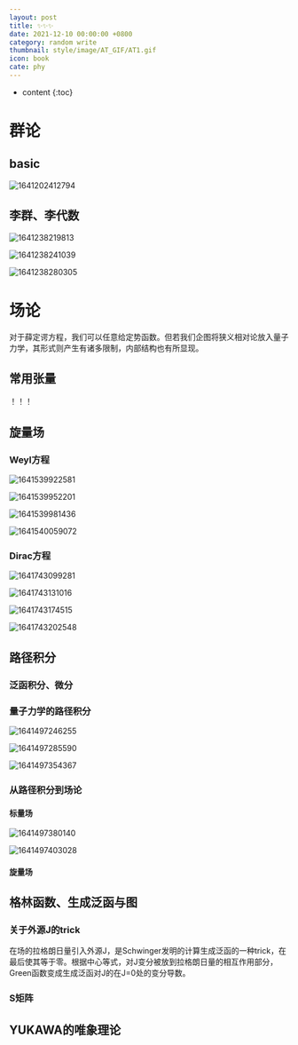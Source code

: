 ```yaml
---
layout: post
title: ✨✨✨
date: 2021-12-10 00:00:00 +0800
category: random write
thumbnail: style/image/AT_GIF/AT1.gif
icon: book
cate: phy
---
```


* content
{:toc}



# 群论

## basic

![1641202412794](style/image/ALL_MD_PIC/1641202412794.png)

## 李群、李代数

![1641238219813](style/image/ALL_MD_PIC/1641238219813.png)

![1641238241039](style/image/ALL_MD_PIC/1641238241039.png)

![1641238280305](style/image/ALL_MD_PIC/1641238280305.png)




# 场论

对于薛定谔方程，我们可以任意给定势函数。但若我们企图将狭义相对论放入量子力学，其形式则产生有诸多限制，内部结构也有所显现。


## 常用张量
！！！




## 旋量场

### Weyl方程

![1641539922581](style/image/ALL_MD_PIC/1641539922581.png)

![1641539952201](style/image/ALL_MD_PIC/1641539952201.png)

![1641539981436](style/image/ALL_MD_PIC/1641539981436.png)

![1641540059072](style/image/ALL_MD_PIC/1641540059072.png)

### Dirac方程
![1641743099281](style/image/ALL_MD_PIC/1641743099281.png)

![1641743131016](style/image/ALL_MD_PIC/1641743131016.png)

![1641743174515](style/image/ALL_MD_PIC/1641743174515.png)

![1641743202548](style/image/ALL_MD_PIC/1641743202548.png)

## 路径积分

### 泛函积分、微分

### 量子力学的路径积分


![1641497246255](style/image/ALL_MD_PIC/1641497246255.png)

![1641497285590](style/image/ALL_MD_PIC/1641497285590.png)

![1641497354367](style/image/ALL_MD_PIC/1641497354367.png)



### 从路径积分到场论

#### 标量场

![1641497380140](style/image/ALL_MD_PIC/1641497380140.png)

![1641497403028](style/image/ALL_MD_PIC/1641497403028.png)


#### 旋量场

## 格林函数、生成泛函与图

### 关于外源J的trick
在场的拉格朗日量引入外源J，是Schwinger发明的计算生成泛函的一种trick，在最后使其等于零。根据中心等式，对J变分被放到拉格朗日量的相互作用部分，Green函数变成生成泛函对J的在J=0处的变分导数。


### S矩阵

### 


## YUKAWA的唯象理论







<script>
$(".post-content p img").css("filter","invert(1)");
</script>